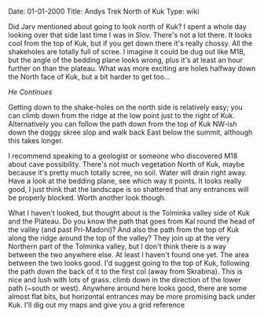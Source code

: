 Date: 01-01-2000
Title: Andys Trek North of Kuk
Type: wiki


Did Jarv mentioned about going to look north of Kuk? I spent a whole day
looking over that side last time I was in Slov. There's not a lot there.
It looks cool from the top of Kuk, but if you get down there it's really
chossy. All the shakeholes are totally full of scree. I imagine it could
be dug out like M18, but the angle of the bedding plane looks wrong,
plus it's at least an hour further on than the plateau. What was more
exciting are holes halfway down the North face of Kuk, but a bit harder
to get too...

*He Continues*

Getting down to the shake-holes on the north side is relatively easy;
you can climb down from the ridge at the low point just to the right of
Kuk. Alternatively you can follow the path down from the top of Kuk
NW-ish down the doggy skree slop and walk back East below the summit,
although this takes longer.

I recommend speaking to a geologist or someone who discovered M18 about
cave possibility. There's not much vegetation North of Kuk, maybe
because it's pretty much totally scree, no soil. Water will drain right
away. Have a look at the bedding plane, see which way it points. It
looks really good, I just think that the landscape is so shattered that
any entrances will be properly blocked. Worth another look though.

What I haven't looked, but thought about is the Tolminka valley side of
Kuk and the Plateau. Do you know the path that goes from Kal round the
head of the valley (and past Pri-Madoni)? And also the path from the top
of Kuk along the ridge around the top of the valley? They join up at the
very Northern part of the Tolminka valley, but I don't think there is a
way between the two anywhere else. At least I haven't found one yet. The
area between the two looks good. I'd suggest going to the top of Kuk,
following the path down the back of it to the first col (away from
Skrabina). This is nice and lush with lots of grass. climb down in the
direction of the lower path (\~south or west). Anywhere around here
looks good, there are some almost flat bits, but horizontal entrances
may be more promising back under Kuk. I'll dig out my maps and give you
a grid reference
